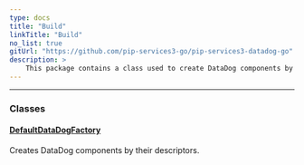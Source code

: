 ```yaml
---
type: docs
title: "Build"
linkTitle: "Build"
no_list: true
gitUrl: "https://github.com/pip-services3-go/pip-services3-datadog-go"
description: >
    This package contains a class used to create DataDog components by their descriptors.
---
```

---

<div class="module-body"> 

### Classes

#### [DefaultDataDogFactory](default_datadog_factory)
Creates DataDog components by their descriptors.

</div>
